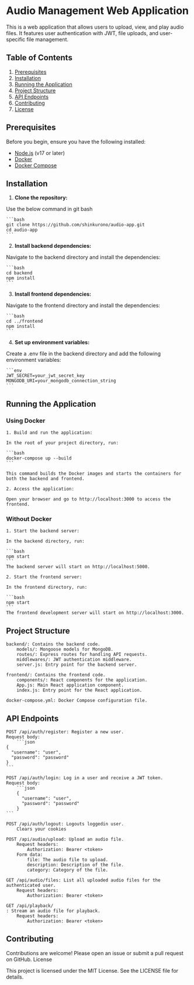 # Audio Management Web Application

This is a web application that allows users to upload, view, and play audio files. It features user authentication with JWT, file uploads, and user-specific file management.

## Table of Contents

1. [Prerequisites](#prerequisites)
2. [Installation](#installation)
3. [Running the Application](#running-the-application)
4. [Project Structure](#project-structure)
5. [API Endpoints](#api-endpoints)
6. [Contributing](#contributing)
7. [License](#license)

## Prerequisites

Before you begin, ensure you have the following installed:

- [Node.js](https://nodejs.org/) (v17 or later)
- [Docker](https://www.docker.com/products/docker-desktop)
- [Docker Compose](https://docs.docker.com/compose/)

## Installation

1. **Clone the repository:**

Use the below command in git bash

    ```bash
    git clone https://github.com/shinkurono/audio-app.git
    cd audio-app
    ```

2. **Install backend dependencies:**

Navigate to the backend directory and install the dependencies:

    ```bash
    cd backend
    npm install
    ```

3. **Install frontend dependencies:**

Navigate to the frontend directory and install the dependencies:

    ```bash
    cd ../frontend
    npm install
    ```

4. **Set up environment variables:**

Create a .env file in the backend directory and add the following environment variables:

    ```env
    JWT_SECRET=your_jwt_secret_key
    MONGODB_URI=your_mongodb_connection_string
    ```

## Running the Application
### Using Docker

    1. Build and run the application:

    In the root of your project directory, run:

    ```bash
    docker-compose up --build
    ```

    This command builds the Docker images and starts the containers for both the backend and frontend.

    2. Access the application:

    Open your browser and go to http://localhost:3000 to access the frontend.

### Without Docker

    1. Start the backend server:

    In the backend directory, run:

    ```bash
    npm start
    ```
    The backend server will start on http://localhost:5000.

    2. Start the frontend server:

    In the frontend directory, run:

    ```bash
    npm start
    ```
    The frontend development server will start on http://localhost:3000.

## Project Structure

    backend/: Contains the backend code.
        models/: Mongoose models for MongoDB.
        routes/: Express routes for handling API requests.
        middlewares/: JWT authentication middleware.
        server.js: Entry point for the backend server.

    frontend/: Contains the frontend code.
        components/: React components for the application.
        App.js: Main React application component.
        index.js: Entry point for the React application.

    docker-compose.yml: Docker Compose configuration file.

## API Endpoints

    POST /api/auth/register: Register a new user.
    Request body:
        ```json
    {
      "username": "user",
      "password": "password"
    }
    ```

    POST /api/auth/login: Log in a user and receive a JWT token.
    Request body:
        ```json
        {
          "username": "user",
          "password": "password"
        }
    ```

    POST /api/auth/logout: Logouts loggedin user.
        Clears your cookies

    POST /api/audio/upload: Upload an audio file.
        Request headers:
            Authorization: Bearer <token>
        Form data:
            file: The audio file to upload.
            description: Description of the file.
            category: Category of the file.

    GET /api/audio/files: List all uploaded audio files for the authenticated user.
        Request headers:
            Authorization: Bearer <token>

    GET /api/playback/
    : Stream an audio file for playback.
        Request headers:
            Authorization: Bearer <token>

## Contributing

Contributions are welcome! Please open an issue or submit a pull request on GitHub.
License

This project is licensed under the MIT License. See the LICENSE file for details.
